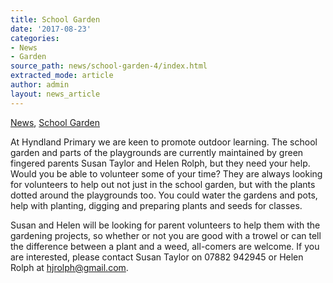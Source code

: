 ```yaml
---
title: School Garden
date: '2017-08-23'
categories:
- News
- Garden
source_path: news/school-garden-4/index.html
extracted_mode: article
author: admin
layout: news_article
---
```

[News](/news/), [School Garden](category/garden/)

At Hyndland Primary we are keen to promote outdoor learning. The school garden and parts of the playgrounds are currently maintained by green fingered parents Susan Taylor and Helen Rolph, but they need your help. Would you be able to volunteer some of your time? They are always looking for volunteers to help out not just in the school garden, but with the plants dotted around the playgrounds too. You could water the gardens and pots, help with planting, digging and preparing plants and seeds for classes.

Susan and Helen will be looking for parent volunteers to help them with the gardening projects, so whether or not you are good with a trowel or can tell the difference between a plant and a weed, all-comers are welcome. If you are interested, please contact Susan Taylor on 07882 942945 or Helen Rolph at [hjrolph@gmail.com](mailto:hjrolph@gmail.com).
